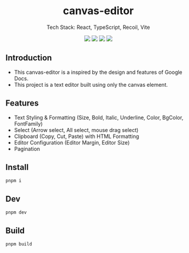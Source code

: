 <h1 align="center">canvas-editor</h1>

<p align="center">
 Tech Stack: React, TypeScript, Recoil, Vite
</p>
<p align="center">
<img src="https://img.shields.io/badge/React-61dafb?style=flat&logo=React&logoColor=black">
<img src="https://img.shields.io/badge/TypeScript-3178c6?style=flat&logo=TypeScript&logoColor=white">
<img src="https://img.shields.io/badge/Recoil-0099FF?style=flat&logo=Recoil&logoColor=white">
<img src="https://img.shields.io/badge/Vite-646CFF?style=flat&logo=Vite&logoColor=white">
</p>

## Introduction

- This canvas-editor is a inspired by the design and features of Google Docs.
- This project is a text editor built using only the canvas element.

## Features

- Text Styling & Formatting (Size, Bold, Italic, Underline, Color, BgColor, FontFamily)
- Select (Arrow select, All select, mouse drag select)
- Clipboard (Copy, Cut, Paste) with HTML Formatting
- Editor Configuration (Editor Margin, Editor Size)
- Pagination

## Install

`pnpm i`

## Dev

`pnpm dev`

## Build

`pnpm build`
